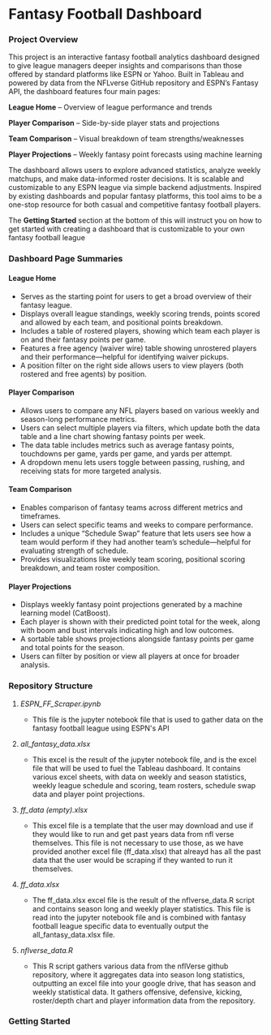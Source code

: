 # **Fantasy Football Dashboard**

### **Project Overview**
This project is an interactive fantasy football analytics dashboard designed to give league managers deeper insights and comparisons than those offered by standard platforms like ESPN or Yahoo. Built in Tableau and powered by data from the NFLverse GitHub repository and ESPN’s Fantasy API, the dashboard features four main pages:

**League Home** – Overview of league performance and trends

**Player Comparison** – Side-by-side player stats and projections

**Team Comparison** – Visual breakdown of team strengths/weaknesses

**Player Projections** – Weekly fantasy point forecasts using machine learning

The dashboard allows users to explore advanced statistics, analyze weekly matchups, and make data-informed roster decisions. It is scalable and customizable to any ESPN league via simple backend adjustments. Inspired by existing dashboards and popular fantasy platforms, this tool aims to be a one-stop resource for both casual and competitive fantasy football players.

The **Getting Started** section at the bottom of this will instruct you on how to get started with creating a dashboard that is customizable to your own fantasy football league

### **Dashboard Page Summaries**

#### **League Home**
- Serves as the starting point for users to get a broad overview of their fantasy league.
- Displays overall league standings, weekly scoring trends, points scored and allowed by each team, and positional points breakdown.
- Includes a table of rostered players, showing which team each player is on and their fantasy points per game.
- Features a free agency (waiver wire) table showing unrostered players and their performance—helpful for identifying waiver pickups.
- A position filter on the right side allows users to view players (both rostered and free agents) by position.

#### **Player Comparison**
- Allows users to compare any NFL players based on various weekly and season-long performance metrics.
- Users can select multiple players via filters, which update both the data table and a line chart showing fantasy points per week.
- The data table includes metrics such as average fantasy points, touchdowns per game, yards per game, and yards per attempt.
- A dropdown menu lets users toggle between passing, rushing, and receiving stats for more targeted analysis.

#### **Team Comparison**
- Enables comparison of fantasy teams across different metrics and timeframes.
- Users can select specific teams and weeks to compare performance.
- Includes a unique “Schedule Swap” feature that lets users see how a team would perform if they had another team’s schedule—helpful for evaluating strength of schedule.
- Provides visualizations like weekly team scoring, positional scoring breakdown, and team roster composition.

#### **Player Projections**
- Displays weekly fantasy point projections generated by a machine learning model (CatBoost).
- Each player is shown with their predicted point total for the week, along with boom and bust intervals indicating high and low outcomes.
- A sortable table shows projections alongside fantasy points per game and total points for the season.
- Users can filter by position or view all players at once for broader analysis.

### **Repository Structure**
1) _ESPN_FF_Scraper.ipynb_
   - This file is the jupyter notebook file that is used to gather data on the fantasy football league using ESPN's API

2) _all_fantasy_data.xlsx_
   - This excel is the result of the jupyter notebook file, and is the excel file that will be used to fuel the Tableau dashboard. It contains various excel sheets, with data on weekly and season statistics, weekly league schedule and scoring, team rosters, schedule swap data and player point projections.

3) _ff_data (empty).xlsx_
   - This excel file is a template that the user may download and use if they would like to run and get past years data from nfl verse themselves. This file is not necessary to use those, as we have provided another excel file (ff_data.xlsx) that alreayd has all the past data that the user would be scraping if they wanted to run it themselves.
  
4) _ff_data.xlsx_
   - The ff_data.xlsx excel file is the result of the nflverse_data.R script and contains season long and weekly player statistics. This file is read into the jupyter notebook file and is combined with fantasy football league specific data to eventually output the all_fantasy_data.xlsx file.
  
5) _nflverse_data.R_
   - This R script gathers various data from the nflVerse github repository, where it aggregates data into season long statistics, outputting an excel file into your google drive, that has season and weekly statistical data. It gathers offensive, defensive, kicking, roster/depth chart and player information data from the repository.
  

### **Getting Started**
